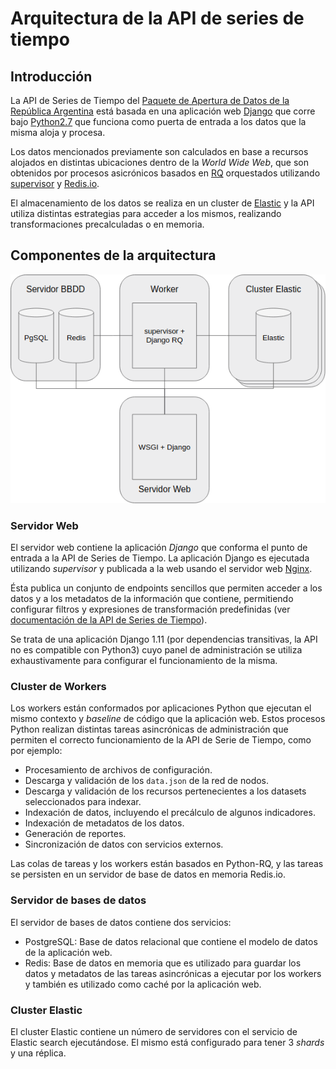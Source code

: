 # Arquitectura de la API de series de tiempo

## Introducción

La API de Series de Tiempo del [Paquete de Apertura de Datos de la República Argentina](http://paquete-apertura-datos.readthedocs.io/es/stable/) está basada en una aplicación web [Django](https://www.djangoproject.com) que corre bajo [Python2.7](https://www.python.org/) que funciona como puerta de entrada a los datos que la misma aloja y procesa.

Los datos mencionados previamente son calculados en base a recursos alojados en distintas ubicaciones dentro de la _World Wide Web_, que son obtenidos por procesos asicrónicos basados en [RQ](http://python-rq.org/) orquestados utilizando [supervisor](http://supervisord.org/) y [Redis.io](https://redis.io/).

El almacenamiento de los datos se realiza en un cluster de [Elastic](https://www.elastic.co/) y la API utiliza distintas estrategias para acceder a los mismos, realizando transformaciones precalculadas o en memoria.

## Componentes de la arquitectura

![Diagrama de alto nivel de la arquitectura de la API de Series de Tiempo](../assets/arquitectura-time-series-ar-api.png)

### Servidor Web

El servidor web contiene la aplicación *Django* que conforma el punto de entrada a la API de Series de Tiempo. La aplicación Django es ejecutada utilizando *supervisor* y publicada a la web usando el servidor web [Nginx](https://www.nginx.com/).

Ésta publica un conjunto de endpoints sencillos que permiten acceder a los datos y a los metadatos de la información que contiene, permitiendo configurar filtros y expresiones de transformación predefinidas (ver [documentación de la API de Series de Tiempo](https://series-tiempo-ar-api.readthedocs.io/es/latest/)).

Se trata de una aplicación Django 1.11 (por dependencias transitivas, la API no es compatible con Python3) cuyo panel de administración se utiliza exhaustivamente para configurar el funcionamiento de la misma.

### Cluster de Workers

Los workers están conformados por aplicaciones Python que ejecutan el mismo contexto y _baseline_ de código que la aplicación web. Estos procesos Python realizan distintas tareas asincrónicas de administración que permiten el correcto funcionamiento de la API de Serie de Tiempo, como por ejemplo:

* Procesamiento de archivos de configuración.
* Descarga y validación de los `data.json` de la red de nodos.
* Descarga y validación de los recursos pertenecientes a los datasets seleccionados para indexar.
* Indexación de datos, incluyendo el precálculo de algunos indicadores.
* Indexación de metadatos de los datos.
* Generación de reportes.
* Sincronización de datos con servicios externos.

Las colas de tareas y los workers están basados en Python-RQ, y las tareas se persisten en un servidor de base de datos en memoria Redis.io.

### Servidor de bases de datos

El servidor de bases de datos contiene dos servicios:

* PostgreSQL: Base de datos relacional que contiene el modelo de datos de la aplicación web.
* Redis: Base de datos en memoria que es utilizado para guardar los datos y metadatos de las tareas asincrónicas a ejecutar por los workers y también es utilizado como caché por la aplicación web.

### Cluster Elastic

El cluster Elastic contiene un número de servidores con el servicio de Elastic search ejecutándose. El mismo está configurado para tener 3 _shards_ y una réplica.
